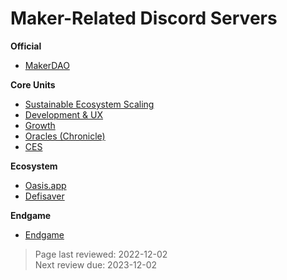 # Maker-Related Discord Servers

**Official**
* [MakerDAO](https://discord.gg/RBRumCpEDH)

**Core Units**
* [Sustainable Ecosystem Scaling](https://discord.gg/hMrfhqEFb2)
* [Development & UX](https://discord.gg/g2N9MmhCEY)
* [Growth](https://discord.gg/e4gGVU5CJY)
* [Oracles (Chronicle)](https://discord.gg/D8qQTEHQHJ)
* [CES](https://discord.gg/uvXJqP5fnJ)

**Ecosystem**
* [Oasis.app](https://discord.gg/oasisapp)
* [Defisaver](https://discord.com/invite/XGDJHhZ)

**Endgame**
* [Endgame](https://discord.gg/2YwznMCxEd)

>Page last reviewed: 2022-12-02  
>Next review due: 2023-12-02  
